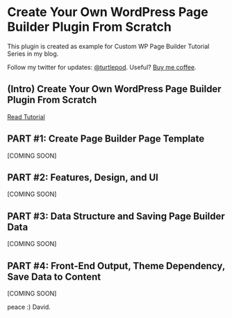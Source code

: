 # Create Your Own WordPress Page Builder Plugin From Scratch

This plugin is created as example for Custom WP Page Builder Tutorial Series in my blog. 

Follow my twitter for updates: [@turtlepod](https://twitter.com/turtlepod).
Useful? [Buy me coffee](https://www.paypal.com/cgi-bin/webscr?cmd=_s-xclick&hosted_button_id=TT23LVNKA3AU2).

## (Intro) Create Your Own WordPress Page Builder Plugin From Scratch

[Read Tutorial](http://shellcreeper.com/wp-page-builder-plugin-from-scratch/)

## PART #1: Create Page Builder Page Template
[COMING SOON]

## PART #2: Features, Design, and UI
[COMING SOON]

## PART #3: Data Structure and Saving Page Builder Data
[COMING SOON]

## PART #4: Front-End Output, Theme Dependency, Save Data to Content
[COMING SOON]

peace :)
David.